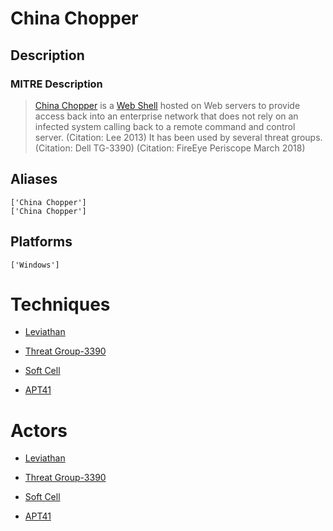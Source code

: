 
# China Chopper

## Description

### MITRE Description

> [China Chopper](https://attack.mitre.org/software/S0020) is a [Web Shell](https://attack.mitre.org/techniques/T1100) hosted on Web servers to provide access back into an enterprise network that does not rely on an infected system calling back to a remote command and control server. (Citation: Lee 2013) It has been used by several threat groups. (Citation: Dell TG-3390) (Citation: FireEye Periscope March 2018)

## Aliases

```
['China Chopper']
['China Chopper']
```

## Platforms

```
['Windows']
```

# Techniques


* [Leviathan](../techniques/Leviathan.md)

* [Threat Group-3390](../techniques/Threat-Group-3390.md)
    
* [Soft Cell](../techniques/Soft-Cell.md)
    
* [APT41](../techniques/APT41.md)
    

# Actors


* [Leviathan](../actors/Leviathan.md)

* [Threat Group-3390](../actors/Threat-Group-3390.md)
    
* [Soft Cell](../actors/Soft-Cell.md)
    
* [APT41](../actors/APT41.md)
    
